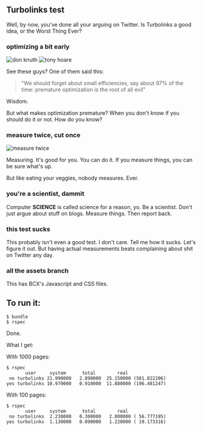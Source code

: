 ## Turbolinks test

Well, by now, you've done all your arguing on Twitter. Is Turbolinks a good
idea, or the Worst Thing Ever?

### optimizing a bit early

![don knuth](http://upload.wikimedia.org/wikipedia/commons/4/4f/KnuthAtOpenContentAlliance.jpg) ![tony hoare](http://upload.wikimedia.org/wikipedia/commons/thumb/2/2c/Sir_Tony_Hoare_IMG_5125.jpg/600px-Sir_Tony_Hoare_IMG_5125.jpg)

See these guys? One of them said this:

> "We should forget about small efficiencies, say about 97% of the time: premature optimization is the root of all evil"

Wisdom.

But what makes optimization premature? When you don't know if you should do it
or not. How do you know?

### measure twice, cut once

![measure twice](http://barnraisersllc.com/wp-content/uploads/2010/08/Measuring-Tapes1.jpg)

Measuring. It's good for you. You can do it. If you measure things, you can be
sure what's up.

But like eating your veggies, nobody measures. Ever.

### you're a scientist, dammit

Computer **SCIENCE** is called science for a reason, yo. Be a scientist. Don't
just argue about stuff on blogs. Measure things. Then report back.

### this test sucks

This probably isn't even a good test. I don't care. Tell me how it sucks. Let's
figure it out. But having actual measurements beats complaining about shit on 
Twitter any day.

### all the assets branch

This has BCX's Javascript and CSS files.

## To run it:

```
$ bundle
$ rspec
```

Done.

What I get:

With 1000 pages:

```
$ rspec
       user     system      total        real
 no turbolinks 21.990000   2.890000  25.150000 (581.822206)
yes turbolinks 10.970000   0.910000  11.880000 (196.481247)
```

With 100 pages:

```
$ rspec
       user     system      total        real
 no turbolinks  2.230000   0.300000   2.800000 ( 56.777195)
yes turbolinks  1.130000   0.090000   1.220000 ( 19.173316)
```

